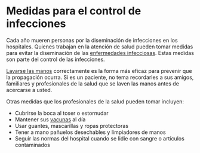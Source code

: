 Medidas para el control de infecciones
======================================


Cada año mueren personas por la diseminación de infecciones en los hospitales. Quienes trabajan en la atención de salud pueden tomar medidas para evitar la diseminación de las [enfermedades infecciosas](https://medlineplus.gov/spanish/infectiousdiseases.html). Estas medidas son parte del control de las infecciones.


[Lavarse las manos](https://medlineplus.gov/spanish/germsandhygiene.html) correctamente es la forma más eficaz para prevenir que la propagación ocurra. Si es un paciente, no tema recordarles a sus amigos, familiares y profesionales de la salud que se laven las manos antes de acercarse a usted.


Otras medidas que los profesionales de la salud pueden tomar incluyen:


* Cubrirse la boca al toser o estornudar
* Mantener sus [vacunas](https://medlineplus.gov/spanish/vaccines.html) al día
* Usar guantes, mascarillas y ropas protectoras
* Tener a mano pañuelos desechables y limpiadores de manos
* Seguir las normas del hospital cuando se lidie con sangre o artículos contaminados
